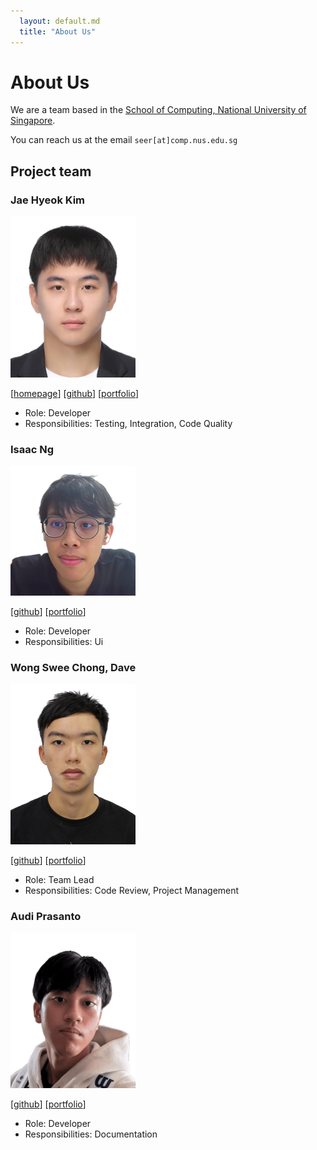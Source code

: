 ```yaml
---
  layout: default.md
  title: "About Us"
---
```


# About Us

We are a team based in the [School of Computing, National University of Singapore](http://www.comp.nus.edu.sg).

You can reach us at the email `seer[at]comp.nus.edu.sg`

## Project team

### Jae Hyeok Kim

<img src="images/zzawook.png" width="200px">

[[homepage](http://kjaehyeok21.dev)]
[[github](https://github.com/zzawook)]
[[portfolio](team/johndoe.md)]

* Role: Developer
* Responsibilities: Testing, Integration, Code Quality

### Isaac Ng

<img src="images/izn432.png" width="200px">

[[github](http://github.com/izn432)]
[[portfolio](team/johndoe.md)]

* Role: Developer
* Responsibilities: Ui

### Wong Swee Chong, Dave

<img src="images/dwsc37.png" width="200px">

[[github](http://github.com/dwsc37)]
[[portfolio](team/johndoe.md)]

* Role: Team Lead
* Responsibilities: Code Review, Project Management

### Audi Prasanto

<img src="images/audipras.png" width="200px">

[[github](http://github.com/audipras)]
[[portfolio](team/johndoe.md)]

* Role: Developer
* Responsibilities: Documentation
